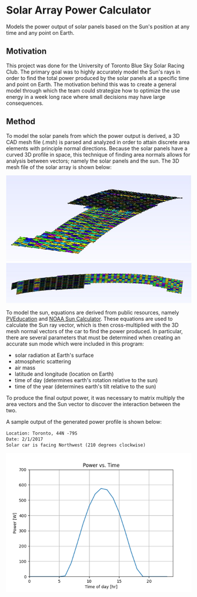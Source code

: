 # Solar Array Power Calculator
Models the power output of solar panels based on the Sun's position at any time and any point on Earth.

## Motivation
This project was done for the University of Toronto Blue Sky Solar Racing Club. The primary goal was to highly accurately model the Sun's rays in order to find the total power produced by the solar panels at a specific time and point on Earth. The motivation behind this was to create a general model through which the team could strategize how to optimize the use energy in a week long race where small decisions may have large consequences. 

## Method
To model the solar panels from which the power output is derived, a 3D CAD mesh file (.msh) is parsed and analyzed in order to attain discrete area elements with principle normal directions. Because the solar panels have a curved 3D profile in space, this technique of finding area normals allows for analysis between vectors; namely the solar panels and the sun. The 3D mesh file of the solar array is shown below:

![image](assets/mesh_example.jpg)
![image](assets/mesh_example_2.jpg)

To model the sun, equations are derived from public resources, namely [PVEducation](http://www.pveducation.org/) and [NOAA Sun Calculator](https://www.esrl.noaa.gov/gmd/grad/solcalc/). These equations are used to calculate the Sun ray vector, which is then cross-multiplied with the 3D mesh normal vectors of the car to find the power produced. In particular, there are several parameters that must be determined when creating an accurate sun mode which were included in this program:
* solar radiation at Earth's surface
* atmospheric scattering 
* air mass
* latitude and longitude (location on Earth)
* time of day (determines earth's rotation relative to the sun)
* time of the year (determines earth's tilt relative to the sun)

To produce the final output power, it was necessary to matrix multiply the area vectors and the Sun vector to discover the interaction between the two. 

A sample output of the generated power profile is shown below:  
```
Location: Toronto, 44N -79S  
Date: 2/1/2017  
Solar car is facing Northwest (210 degrees clockwise)  
```
![image](assets/power_profile_example.png)
